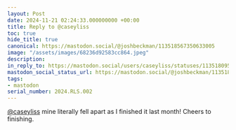 ```yaml
---
layout: Post
date: 2024-11-21 02:24:33.000000000 +00:00
title: Reply to @caseyliss
toc: true
hide_title: true
canonical: https://mastodon.social/@joshbeckman/113518567350633005
image: "/assets/images/68236d92583cc864.jpeg"
description:
in_reply_to: https://mastodon.social/users/caseyliss/statuses/113518095490495437
mastodon_social_status_url: https://mastodon.social/@joshbeckman/113518567350633005
tags:
- mastodon
serial_number: 2024.RLS.002
---
```

<p><span class="h-card" translate="no"><a href="https://mastodon.social/@caseyliss" class="u-url mention">@<span>caseyliss</span></a></span> mine literally fell apart as I finished it last month! Cheers to finishing.</p>
